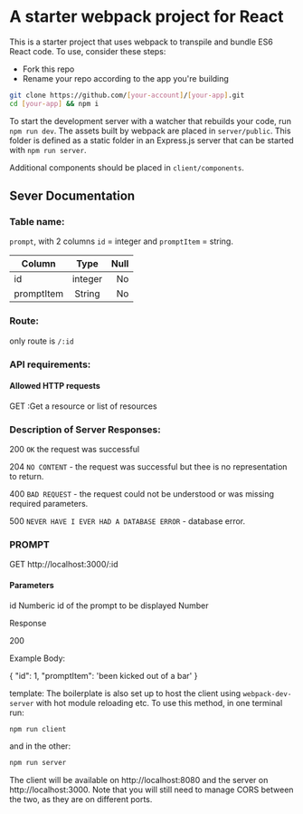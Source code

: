 # A starter webpack project for React

This is a starter project that uses webpack to transpile and bundle ES6 React code. To use, consider these steps:

* Fork this repo
* Rename your repo according to the app you're building

```sh
git clone https://github.com/[your-account]/[your-app].git
cd [your-app] && npm i
```

To start the development server with a watcher that rebuilds your code, run `npm run dev`. The assets built by webpack are placed in `server/public`. This folder is defined as a static folder in an Express.js server that can be started with `npm run server`.

Additional components should be placed in `client/components`.

## Sever Documentation


### Table name: 
`prompt`, with 2 columns `id` = integer and `promptItem` = string.


| Column        | Type          | Null  |
| ------------- |:-------------:| -----:|
| id            | integer       |  No   |
| promptItem    | String        |  No   |

### Route:
only route is `/:id`

### API requirements:

#### Allowed HTTP requests

GET :Get a resource or list of resources

### Description of Server Responses:

200 `OK` the request was successful

204 `NO CONTENT` - the request was successful but thee is no representation to return. 

400 `BAD REQUEST` - the request could not be understood or was missing required parameters.

500 `NEVER HAVE I EVER HAD A DATABASE ERROR` - database error. 

### PROMPT

GET http://localhost:3000/:id

#### Parameters

id    Numberic id of the prompt to be displayed     Number

Response 

200

Example Body:

{
  "id": 1,
  "promptItem": 'been kicked out of a bar'
}




 template: 
The boilerplate is also set up to host the client using `webpack-dev-server` with hot module reloading etc. To use this method, in one terminal run:
```sh
npm run client
```
and in the other:
```sh
npm run server
```
The client will be available on http://localhost:8080 and the server on http://localhost:3000. Note that you will still need to manage CORS between the two, as they are on different ports.

